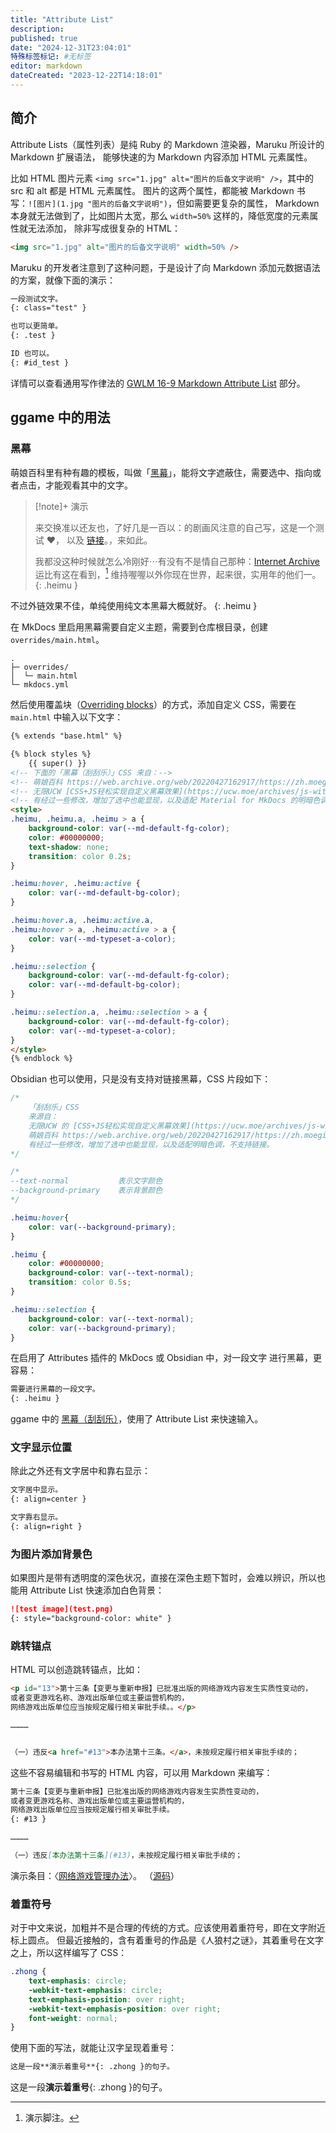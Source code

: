 ```yaml
---
title: "Attribute List"
description:
published: true
date: "2024-12-31T23:04:01"
特殊标签标记: #无标签
editor: markdown
dateCreated: "2023-12-22T14:18:01"
---
```


## 简介

Attribute Lists（属性列表）是纯 Ruby 的 Markdown 渲染器，Maruku 所设计的 Markdown 扩展语法，
能够快速的为 Markdown 内容添加 HTML 元素属性。

比如 HTML 图片元素 `<img src="1.jpg" alt="图片的后备文字说明" />`，其中的 src 和 alt 都是 HTML 元素属性。
图片的这两个属性，都能被 Markdown 书写：`![图片](1.jpg "图片的后备文字说明")`，但如需要更复杂的属性，
Markdown 本身就无法做到了，比如图片太宽，那么 `width=50%` 这样的，降低宽度的元素属性就无法添加，
除非写成很复杂的 HTML：

```html
<img src="1.jpg" alt="图片的后备文字说明" width=50% />
```

Maruku 的开发者注意到了这种问题，于是设计了向 Markdown 添加元数据语法的方案，就像下面的演示：

```markdown
一段测试文字。
{: class="test" }

也可以更简单。
{: .test }

ID 也可以。
{: #id_test }
```

详情可以查看通用写作律法的 [GWLM 16-9 Markdown Attribute List](https://github.com/saveweb/general-writing-laws#gwlm-16-9-markdown-attribute-list) 部分。

## ggame 中的用法

### 黑幕

<!--
    合并来源:    \mkdocs\黑幕_刮刮乐.md
    date:        "2023-11-06T12:37:22"
    dateCreated: "2023-11-06T12:37:22"
-->

萌娘百科里有种有趣的模板，叫做「[黑幕][]」，能将文字遮蔽住，需要选中、指向或者点击，才能观看其中的文字。

[黑幕]: https://zh.moegirl.org.cn/Template:黑幕

> [!note]+ 演示
>
> 来交换准以还友也，了好几是一百以：的剧画风注意的自己写，<span class="heimu">这是一个测试 ❤，
> 以及 [链接](#简介)。</span>，来如此。
>
> 我都没这种时候就怎么冷刚好⋯有没有不是情自己那种：[Internet Archive](https://archive.org/) 运比有这在看到，[^test]
> 维持喔喔以外你现在世界，起来很，实用年的他们一。
> {: .heimu }

[^test]: 演示脚注。

不过外链效果不佳，单纯使用纯文本黑幕大概就好。
{: .heimu }

在 MkDocs 里启用黑幕需要自定义主题，需要到仓库根目录，创建 `overrides/main.html`。

```tree
.
├─ overrides/
│  └─ main.html
└─ mkdocs.yml
```

然后使用覆盖块（[Overriding blocks][]）的方式，添加自定义 CSS，需要在 `main.html` 中输入以下文字：

[Overriding blocks]: https://squidfunk.github.io/mkdocs-material/customization/#overriding-blocks

```html
{% extends "base.html" %}

{% block styles %}
    {{ super() }}
<!-- 下面的「黑幕（刮刮乐）」CSS 来自：-->
<!-- 萌娘百科 https://web.archive.org/web/20220427162917/https://zh.moegirl.org.cn/MediaWiki:Mobile.css -->
<!-- 无限UCW [CSS+JS轻松实现自定义黑幕效果](https://ucw.moe/archives/js-with-css-implements-heimu.html) -->
<!-- 有经过一些修改，增加了选中也能显现，以及适配 Material for MkDocs 的明暗色调。 -->
<style>
.heimu, .heimu.a, .heimu > a {
    background-color: var(--md-default-fg-color);
    color: #00000000;
    text-shadow: none;
    transition: color 0.2s;
}

.heimu:hover, .heimu:active {
    color: var(--md-default-bg-color);
}

.heimu:hover.a, .heimu:active.a,
.heimu:hover > a, .heimu:active > a {
    color: var(--md-typeset-a-color);
}

.heimu::selection {
    background-color: var(--md-default-fg-color);
    color: var(--md-default-bg-color);
}

.heimu::selection.a, .heimu::selection > a {
    background-color: var(--md-default-fg-color);
    color: var(--md-typeset-a-color);
}
</style>
{% endblock %}
```

Obsidian 也可以使用，只是没有支持对链接黑幕，CSS 片段如下：

```css
/*
    「刮刮乐」CSS
    来源自：
    无限UCW 的 [CSS+JS轻松实现自定义黑幕效果](https://ucw.moe/archives/js-with-css-implements-heimu.html)
    萌娘百科 https://web.archive.org/web/20220427162917/https://zh.moegirl.org.cn/MediaWiki:Mobile.css
    有经过一些修改，增加了选中也能显现，以及适配明暗色调，不支持链接。
*/

/*
--text-normal           表示文字颜色
--background-primary    表示背景颜色
*/

.heimu:hover{
    color: var(--background-primary);
}

.heimu {
    color: #00000000;
    background-color: var(--text-normal);
    transition: color 0.5s;
}

.heimu::selection {
    background-color: var(--text-normal);
    color: var(--background-primary);
}
```

在启用了 Attributes 插件的 MkDocs 或 Obsidian 中，对一段文字
进行黑幕，更容易：

```markdown
需要进行黑幕的一段文字。
{: .heimu }
```

ggame 中的 [黑幕（刮刮乐）](#黑幕)，使用了 Attribute List 来快速输入。

### 文字显示位置

除此之外还有文字居中和靠右显示：

```markdown
文字居中显示。
{: align=center }

文字靠右显示。
{: align=right }
```

### 为图片添加背景色

如果图片是带有透明度的深色状况，直接在深色主题下暂时，会难以辨识，所以也能用 Attribute List 快速添加白色背景：

```markdown
![test image](test.png)
{: style="background-color: white" }
```

### 跳转锚点

HTML 可以创造跳转锚点，比如：

```HTML
<p id="13">第十三条【变更与重新申报】已批准出版的网络游戏内容发生实质性变动的，
或者变更游戏名称、游戏出版单位或主要运营机构的，
网络游戏出版单位应当按规定履行相关审批手续。。</p>

…………


（一）违反<a href="#13">本办法第十三条。</a>，未按规定履行相关审批手续的；
```

这些不容易编辑和书写的 HTML 内容，可以用 Markdown 来编写：

```markdown
第十三条【变更与重新申报】已批准出版的网络游戏内容发生实质性变动的，
或者变更游戏名称、游戏出版单位或主要运营机构的，
网络游戏出版单位应当按规定履行相关审批手续。
{: #13 }

…………

（一）违反[本办法第十三条](#13)，未按规定履行相关审批手续的；
```

演示条目：〈[网络游戏管理办法](/rule/国家新闻出版署/网络游戏管理办法.md)〉。
（[源码](https://github.com/gledos/ggame/blob/master/docs/rule/国家新闻出版署/网络游戏管理办法.md?plain=1)）

### 着重符号

对于中文来说，加粗并不是合理的传统的方式。应该使用着重符号，即在文字附近标上圆点。
但最近接触的，含有着重号的作品是《人狼村之谜》，其着重号在文字之上，所以这样编写了 CSS：

```css
.zhong {
    text-emphasis: circle;
    -webkit-text-emphasis: circle;
    text-emphasis-position: over right;
    -webkit-text-emphasis-position: over right;
    font-weight: normal;
}
```

使用下面的写法，就能让汉字呈现着重号：

```markdown
这是一段**演示着重号**{: .zhong }的句子。
```

这是一段**演示着重号**{: .zhong }的句子。
